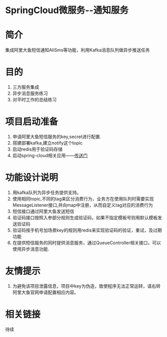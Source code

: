 # SpringCloud微服务--通知服务
# 简介
集成阿里大鱼短信通知AliSms等功能，利用Kafka消息队列做异步推送任务

# 目的
1. 三方服务集成
2. 异步消息服务练习
3. 对平时工作的总结练习

# 项目启动准备
1. 申请阿里大鱼短信服务的key,secret进行配置.
2. 搭建部署kafka,建立notify这个topic
3. 启动redis用于验证码存储
4. 启动spring-cloud相关应用——[传送门](https://github.com/caicai457614705/cloud-server)

# 功能设计说明
1. 用kafka队列为异步任务提供支持。
2. 使用相同topic,不同的tag来区分消费行为，业务方在使用队列时需要实现MessageListener接口,并向map中注册，从而自定义tag对应的消费行为
3. 短信接口通过阿里大鱼发送短信
4. 验证码接口按照入参部分规则生成验证码，如果不指定模板号则用默认模板发送验证码
5. 验证码按手机号加场景key的规则用redis来实现验证码的验证，重试，及过期功能
6. 在提供短信服务的同时提供消息服务，通过QueueController相关接口，可以使用异步消息功能.

# 友情提示
1. 为避免该项目泄露信息，项目中key为伪造，致使程序无法正常运转，请右转阿里大鱼官网申请配置相应内容。

# 相关链接
待续